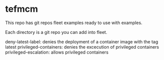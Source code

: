 # tefmcm

This repo has git repos fleet examples ready to use with examples.

Each directory is a git repo you can add into fleet.

deny-latest-label: denies the deployment of a container image with the tag latest
privileged-containers: denies the excecution of privileged containers
privileged-escalation: allows privileged containers 

